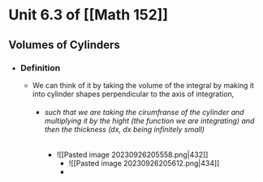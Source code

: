 
# Unit 6.3 of [[Math 152]]

## Volumes of Cylinders
- ### Definition 
	- We can think of it by taking the volume of the integral by making it into cylinder shapes perpendicular to the axis of integration,
		- ###### such that we are taking the cirumfranse of the cylinder and multiplying it by the hight (the function we are integrating) and then the thickness (dx, dx being infinitely small)
			- ![[Pasted image 20230926205558.png|432]]
				- ![[Pasted image 20230926205612.png|434]] 
				- 
